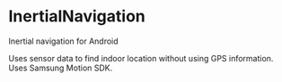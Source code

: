 # InertialNavigation
Inertial navigation for Android

Uses sensor data to find indoor location without using GPS information. Uses Samsung Motion SDK. 
